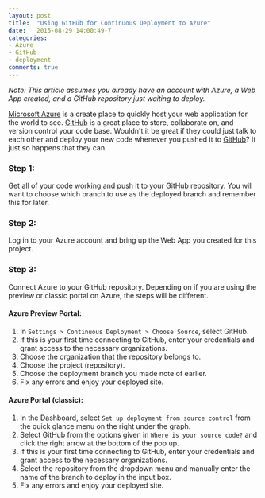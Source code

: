 ```yaml
---
layout: post
title:  "Using GitHub for Continuous Deployment to Azure"
date:   2015-08-29 14:00:49-7
categories:
- Azure
- GitHub
- deployment
comments: true
---
```


*Note: This article assumes you already have an account with Azure, a Web App created, and a GitHub repository just waiting to deploy.*

[Microsoft Azure][azure] is a create place to quickly host your web application for the world to see. [GitHub][gh] is a great place to store, collaborate on, and version control your code base. Wouldn't it be great if they could just talk to each other and deploy your new code whenever you pushed it to [GitHub][gh]? It just so happens that they can.

### Step 1:  
Get all of your code working and push it to your [GitHub][gh] repository. You will want to choose which branch to use as the deployed branch and remember this for later.

### Step 2:  
Log in to your Azure account and bring up the Web App you created for this project.

### Step 3:  
Connect Azure to your GitHub repository. Depending on if you are using the preview or classic portal on Azure, the steps will be different.

#### Azure Preview Portal:  
1. In `Settings > Continuous Deployment > Choose Source`, select GitHub.  
2. If this is your first time connecting to GitHub, enter your credentials and grant access to the necessary organizations.  
3. Choose the organization that the repository belongs to.  
4. Choose the project (repository).  
5. Choose the deployment branch you made note of earlier.
6. Fix any errors and enjoy your deployed site.

#### Azure Portal (classic):  
1. In the Dashboard, select `Set up deployment from source control` from the quick glance menu on the right under the graph.  
2. Select GitHub from the options given in `Where is your source code?`  and click the right arrow at the bottom of the pop up.  
3. If this is your first time connecting to GitHub, enter your credentials and grant access to the necessary organizations.  
4. Select the repository from the dropdown menu and manually enter the name of the branch to deploy in the input box.  
5. Fix any errors and enjoy your deployed site.


[azure]: http://azure.microsoft.com
[gh]: http://www.github.com